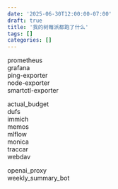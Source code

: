 ```yaml
---
date: '2025-06-30T12:00:00-07:00'
draft: true
title: '我的树莓派都跑了什么'
tags: []
categories: []
---
```


prometheus  
grafana  
ping-exporter  
node-exporter  
smartctl-exporter  

actual_budget  
dufs  
immich  
memos  
mlflow  
monica  
traccar  
webdav  

openai_proxy  
weekly_summary_bot  